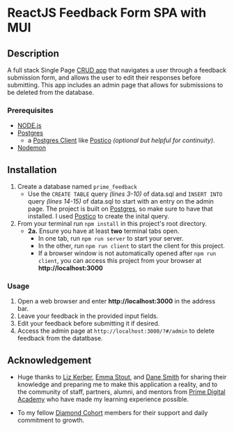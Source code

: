# ReactJS Feedback Form SPA with MUI


## Description

A full stack Single Page [CRUD app](https://www.freecodecamp.org/news/crud-operations-explained/) that navigates a user through a feedback submission form, and allows the user to edit their responses before submitting. This app includes an admin page that allows for submissions to be deleted from the database.

### Prerequisites
* [NODE.js](https://nodejs.org/en)
* [Postgres](https://www.postgresql.org/)
    * a [Postgres Client](https://wiki.postgresql.org/wiki/PostgreSQL_Clients) like [Postico](https://eggerapps.at/postico/v1.php) _(optional but helpful for continuity)_.
* [Nodemon](https://www.npmjs.com/package/nodemon)

## Installation
1. Create a database named `prime_feedback`
    * Use the `CREATE TABLE` query _(lines 3-10)_ of data.sql and `INSERT INTO` query _(lines 14-15)_ of data.sql to start with an entry on the admin page. The project is built on [Postgres](https://www.postgresql.org/download/), so make sure to have that installed. I used [Postico](https://eggerapps.at/postico/v1.php) to create the inital query.
2. From your terminal run `npm install` in this project's root directory.
    - **2a.** Ensure you have at least **two** terminal tabs open.
        - In one tab, run `npm run server` to start your server.
        - In the other, run `npm run client` to start the client for this project.
        - If a browser window is not automatically opened after `npm run client`, you can access this project from your browser at **http://localhost:3000**
### Usage
1. Open a web browser and enter **http://localhost:3000** in the address bar.
2. Leave your feedback in the provided input fields.
3. Edit your feedback before submitting it if desired.
4. Access the admin page at `http://localhost:3000/?#/admin` to delete feedback from the datatbase.


## Acknowledgement
* Huge thanks to [Liz Kerber](https://github.com/emkerber), [Emma Stout](https://github.com/emmastout01), and [Dane Smith](https://github.com/DoctorHowser) for sharing their knowledge and preparing me to make this application a reality, and to the community of staff, partners, alumni, and mentors from [Prime Digital Academy](www.primeacademy.io) who have made my learning experience possible.

* To my fellow [Diamond Cohort](https://github.com/orgs/PrimeAcademy/teams/diamond) members for their support and daily commitment to growth.
